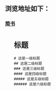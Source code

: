 ## 浏览地址如下：
### [简书](http://jianshu.com)

# `  标题`
```
    # 这是一级标题   
    ## 这是二级标题   
    ### 这是三级标题   
    #### 这是四级标题   
    ##### 这是五级标题   
    ###### 这是六级标题   
```
